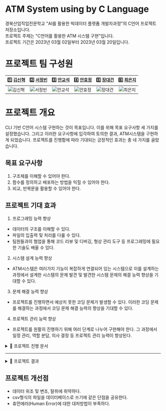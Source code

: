 # ATM System using by C Language

경북산업직업전문학교 "AI를 활용한 빅데이터 플랫폼 개발자과정"의 C언어 프로젝트 저장소입니다.  
프로젝트 주제는 "C언어를 활용한 ATM 시스템 구현"입니다.  
프로젝트 기간은 2023년 03월 02일부터 2023년 03월 20일입니다.

# 프로젝트 팀 구성원

|                                      1️⃣ [김신혁](https://github.com/909ma)                                      |                                    2️⃣ [서정빈](https://github.com/jjangbin)                                     |                                     3️⃣ [안교석](https://github.com/gsa5000)                                      |                                   4️⃣ [안효정](https://github.com/AnHyojeongg)                                    |                                   5️⃣ [장대건](https://github.com/Jangdaegun)                                    |                                    6️⃣ [최은지](https://github.com/EunjiCh0i)                                     |
| :-------------------------------------------------------------------------------------------------------------: | :-------------------------------------------------------------------------------------------------------------: | :--------------------------------------------------------------------------------------------------------------: | :--------------------------------------------------------------------------------------------------------------: | :-------------------------------------------------------------------------------------------------------------: | :--------------------------------------------------------------------------------------------------------------: |
| <img src="https://avatars.githubusercontent.com/u/90695479" width="70px" height="" title="" alt="김신혁"></img> | <img src="https://avatars.githubusercontent.com/u/75109836" width="70px" height="" title="" alt="서정빈"></img> | <img src="https://avatars.githubusercontent.com/u/126536937" width="70px" height="" title="" alt="안교석"></img> | <img src="https://avatars.githubusercontent.com/u/126536928" width="70px" height="" title="" alt="안효정"></img> | <img src="https://avatars.githubusercontent.com/u/95290455" width="70px" height="" title="" alt="장대건"></img> | <img src="https://avatars.githubusercontent.com/u/125620422" width="70px" height="" title="" alt="최은지"></img> |

# 프로젝트 개요

CLI 기반 C언어 시스템 구현하는 것이 목표입니다. 이를 위해 목표 요구사항 세 가지를 설정했습니다. 그리고 이러한 요구사항에 입각하여 토의한 결과, ATM시스템을 구현하게 되었습니다.
프로젝트를 진행함에 따라 기대되는 긍정적인 효과는 총 네 가지를 골랐습니다.

## 목표 요구사항

1. 구조체를 이해할 수 있어야 한다.
2. 함수를 정의하고 배포하는 방법을 익힐 수 있어야 한다.
3. 비교, 반복문을 활용할 수 있어야 한다.

## 프로젝트 기대 효과

1. 프로그래밍 능력 향상

- 데이터의 구조를 이해할 수 있다.
- 파일의 입출력 및 처리를 다룰 수 있다.
- 팀원들과의 협업을 통해 코드 리뷰 및 디버깅, 형상 관리 도구 등 프로그래밍에 필요한 기술도 배울 수 있다.

2. 시스템 설계 능력 향상

- ATM시스템은 여러가지 기능이 복잡하게 연결되어 있는 시스템으로 이를 설계하는 과정에서 설계한 시스템의 문제 발견 및 발견한 시스템 문제의 해결 능력 향상을 기대할 수 있다.

3. 문제 해결 능력 향상

- 프로젝트를 진행하면서 예상치 못한 코딩 문제가 발생할 수 있다. 이러한 코딩 문제를 해결하는 과정에서 코딩 문제 해결 능력의 향상을 기대할 수 있다.

4. 프로젝트 관리 능력 향상

- 프로젝트를 원활히 진행하기 위해 여러 단계로 나누어 구현해야 한다. 그 과정에서 일정 관리, 역할 분담, 의사 결정 등 프로젝트 관리 능력이 향상된다.

<details>
    <summary>📁 프로젝트 진행 문서</summary>

## 프로젝트 진행 문서

1. 요구사항 정의서

<img src="./제출 파일 관리/요구사항 정의서.JPG">

2. Gantt Chart

<img src="./제출 파일 관리/Gantt 차트.JPG">

3. 프로젝트 일정 관리

<img src="./제출 파일 관리/프로젝트 일정 관리.JPG">

</details>

---

<details>
    <summary>📁 프로젝트 결과</summary>
    <img src="./제출 파일 관리/결과/슬라이드14.JPG" width="100%" height="" title="" alt="결과"></img> <br>
    <img src="./제출 파일 관리/결과/슬라이드15.JPG" width="100%" height="" title="" alt="결과"></img> <br>
    <img src="./제출 파일 관리/결과/슬라이드16.JPG" width="100%" height="" title="" alt="결과"></img> <br>
    <img src="./제출 파일 관리/결과/슬라이드17.JPG" width="100%" height="" title="" alt="결과"></img> <br>
    <img src="./제출 파일 관리/결과/슬라이드18.JPG" width="100%" height="" title="" alt="결과"></img> <br>
    <img src="./제출 파일 관리/결과/슬라이드19.JPG" width="100%" height="" title="" alt="결과"></img> <br>
</details>

## 프로젝트 개선점

- 데이터 위조 및 변조, 탈취에 취약하다.
- csv형식의 파일을 데이터베이스로 쓰기에 같은 단점을 공유한다.
- 휴먼에러(Human Error)에 대한 대처방법이 부족하다.
